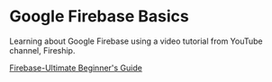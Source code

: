 # Google Firebase Basics

Learning about Google Firebase using a video tutorial from YouTube channel, Fireship.

[Firebase-Ultimate Beginner's Guide](https://www.youtube.com/watch?v=9kRgVxULbag&t=150s&ab_channel=Fireship)
